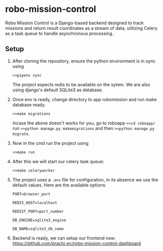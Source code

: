 # robo-mission-control

Robo Mission Control is a Django-based backend designed to track missions and return result coordinates as a stream of data, utilizing Celery as a task queue to handle asynchronous processing..

## Setup

1. After cloning the repository, ensure the python environment is in sync using
   
   `>>pipenv sync`

   The project expects redis to be available on the sytem. We are also using django's default SQLite3 as database.
3. Once env is ready, change directory to app robomission and run make database ready.
   
    `>>make migrations`

    Incase the above doesn't works for you, go to roboapp `>>cd roboapp/` run `>>python manage.py makemigrations` and then `>>python manage.py migrate`.

4.  Now in the cmd run the project using

    `>>make run`

5. After this we will start our celery task queue:

   
   `>>make celeryworker`

6. The project uses a `.env` file for configuration, in its absence we use the default values. Here are the available options:

      `PORT=browser_port`
      
      `REDIS_HOST=localhost`
      
      `REDIST_PORT=port_number`
      
      `DB_ENGINE=sqlite3_engine`
      
      `DB_NAME=sqlite3_db_name`

7. Backend is ready, we can setup our frontend now: https://github.com/prachi-ec/robo-mission-control-dashboard


